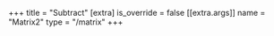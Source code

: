 +++
title = "Subtract"
[extra]
is_override = false
[[extra.args]]
name = "Matrix2"
type = "/matrix"
+++